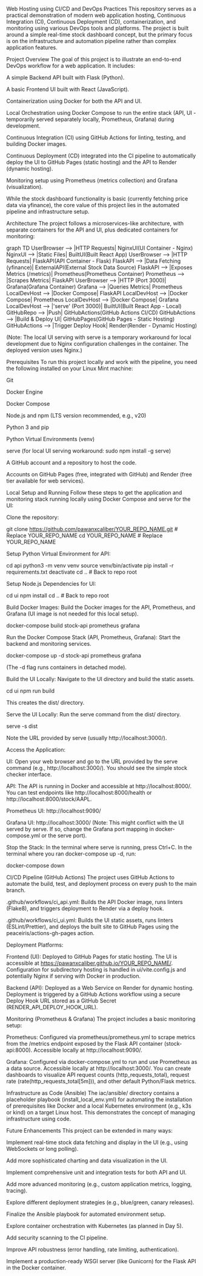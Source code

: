 Web Hosting using CI/CD and DevOps Practices
This repository serves as a practical demonstration of modern web application hosting, Continuous Integration (CI), Continuous Deployment (CD), containerization, and monitoring using various DevOps tools and platforms. The project is built around a simple real-time stock dashboard concept, but the primary focus is on the infrastructure and automation pipeline rather than complex application features.

Project Overview
The goal of this project is to illustrate an end-to-end DevOps workflow for a web application. It includes:

A simple Backend API built with Flask (Python).

A basic Frontend UI built with React (JavaScript).

Containerization using Docker for both the API and UI.

Local Orchestration using Docker Compose to run the entire stack (API, UI - temporarily served separately locally, Prometheus, Grafana) during development.

Continuous Integration (CI) using GitHub Actions for linting, testing, and building Docker images.

Continuous Deployment (CD) integrated into the CI pipeline to automatically deploy the UI to GitHub Pages (static hosting) and the API to Render (dynamic hosting).

Monitoring setup using Prometheus (metrics collection) and Grafana (visualization).

While the stock dashboard functionality is basic (currently fetching price data via yfinance), the core value of this project lies in the automated pipeline and infrastructure setup.

Architecture
The project follows a microservices-like architecture, with separate containers for the API and UI, plus dedicated containers for monitoring:

graph TD
    UserBrowser --> |HTTP Requests| NginxUI(UI Container - Nginx)
    NginxUI --> |Static Files| BuiltUI(Built React App)
    UserBrowser --> |HTTP Requests| FlaskAPI(API Container - Flask)
    FlaskAPI --> |Data Fetching (yfinance)| ExternalAPI(External Stock Data Source)
    FlaskAPI --> |Exposes Metrics (/metrics)| Prometheus(Prometheus Container)
    Prometheus --> |Scrapes Metrics| FlaskAPI
    UserBrowser --> |HTTP (Port 3000)| Grafana(Grafana Container)
    Grafana --> |Queries Metrics| Prometheus
    LocalDevHost --> |Docker Compose| FlaskAPI
    LocalDevHost --> |Docker Compose| Prometheus
    LocalDevHost --> |Docker Compose| Grafana
    LocalDevHost --> |'serve' (Port 3000)| BuiltUI(Built React App - Local)
    GitHubRepo --> |Push| GitHubActions(GitHub Actions CI/CD)
    GitHubActions --> |Build & Deploy UI| GitHubPages(GitHub Pages - Static Hosting)
    GitHubActions --> |Trigger Deploy Hook| Render(Render - Dynamic Hosting)

(Note: The local UI serving with serve is a temporary workaround for local development due to Nginx configuration challenges in the container. The deployed version uses Nginx.)

Prerequisites
To run this project locally and work with the pipeline, you need the following installed on your Linux Mint machine:

Git

Docker Engine

Docker Compose

Node.js and npm (LTS version recommended, e.g., v20)

Python 3 and pip

Python Virtual Environments (venv)

serve (for local UI serving workaround: sudo npm install -g serve)

A GitHub account and a repository to host the code.

Accounts on GitHub Pages (free, integrated with GitHub) and Render (free tier available for web services).

Local Setup and Running
Follow these steps to get the application and monitoring stack running locally using Docker Compose and serve for the UI:

Clone the repository:

git clone https://github.com/pawanxcaliber/YOUR_REPO_NAME.git # Replace YOUR_REPO_NAME
cd YOUR_REPO_NAME # Replace YOUR_REPO_NAME

Setup Python Virtual Environment for API:

cd api
python3 -m venv venv
source venv/bin/activate
pip install -r requirements.txt
deactivate
cd .. # Back to repo root

Setup Node.js Dependencies for UI:

cd ui
npm install
cd .. # Back to repo root

Build Docker Images:
Build the Docker images for the API, Prometheus, and Grafana (UI image is not needed for this local setup).

docker-compose build stock-api prometheus grafana

Run the Docker Compose Stack (API, Prometheus, Grafana):
Start the backend and monitoring services.

docker-compose up -d stock-api prometheus grafana

(The -d flag runs containers in detached mode).

Build the UI Locally:
Navigate to the UI directory and build the static assets.

cd ui
npm run build

This creates the dist/ directory.

Serve the UI Locally:
Run the serve command from the dist/ directory.

serve -s dist

Note the URL provided by serve (usually http://localhost:3000/).

Access the Application:

UI: Open your web browser and go to the URL provided by the serve command (e.g., http://localhost:3000/). You should see the simple stock checker interface.

API: The API is running in Docker and accessible at http://localhost:8000/. You can test endpoints like http://localhost:8000/health or http://localhost:8000/stock/AAPL.

Prometheus UI: http://localhost:9090/

Grafana UI: http://localhost:3000/ (Note: This might conflict with the UI served by serve. If so, change the Grafana port mapping in docker-compose.yml or the serve port).

Stop the Stack:
In the terminal where serve is running, press Ctrl+C.
In the terminal where you ran docker-compose up -d, run:

docker-compose down

CI/CD Pipeline (GitHub Actions)
The project uses GitHub Actions to automate the build, test, and deployment process on every push to the main branch.

.github/workflows/ci_api.yml: Builds the API Docker image, runs linters (Flake8), and triggers deployment to Render via a deploy hook.

.github/workflows/ci_ui.yml: Builds the UI static assets, runs linters (ESLint/Prettier), and deploys the built site to GitHub Pages using the peaceiris/actions-gh-pages action.

Deployment Platforms:

Frontend (UI): Deployed to GitHub Pages for static hosting. The UI is accessible at https://pawanxcaliber.github.io/YOUR_REPO_NAME/. Configuration for subdirectory hosting is handled in ui/vite.config.js and potentially Nginx if serving with Docker in production.

Backend (API): Deployed as a Web Service on Render for dynamic hosting. Deployment is triggered by a GitHub Actions workflow using a secure Deploy Hook URL stored as a GitHub Secret (RENDER_API_DEPLOY_HOOK_URL).

Monitoring (Prometheus & Grafana)
The project includes a basic monitoring setup:

Prometheus: Configured via prometheus/prometheus.yml to scrape metrics from the /metrics endpoint exposed by the Flask API container (stock-api:8000). Accessible locally at http://localhost:9090/.

Grafana: Configured via docker-compose.yml to run and use Prometheus as a data source. Accessible locally at http://localhost:3000/. You can create dashboards to visualize API request counts (http_requests_total), request rate (rate(http_requests_total[5m])), and other default Python/Flask metrics.

Infrastructure as Code (Ansible)
The iac/ansible/ directory contains a placeholder playbook (install_local_env.yml) for automating the installation of prerequisites like Docker and a local Kubernetes environment (e.g., k3s or kind) on a target Linux host. This demonstrates the concept of managing infrastructure using code.

Future Enhancements
This project can be extended in many ways:

Implement real-time stock data fetching and display in the UI (e.g., using WebSockets or long polling).

Add more sophisticated charting and data visualization in the UI.

Implement comprehensive unit and integration tests for both API and UI.

Add more advanced monitoring (e.g., custom application metrics, logging, tracing).

Explore different deployment strategies (e.g., blue/green, canary releases).

Finalize the Ansible playbook for automated environment setup.

Explore container orchestration with Kubernetes (as planned in Day 5).

Add security scanning to the CI pipeline.

Improve API robustness (error handling, rate limiting, authentication).

Implement a production-ready WSGI server (like Gunicorn) for the Flask API in the Docker container.
